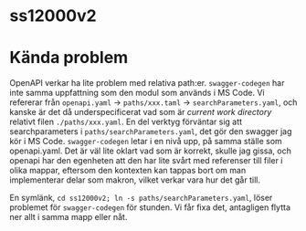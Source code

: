 # ss12000v2



# Kända problem

OpenAPI verkar ha lite problem med relativa path:er. `swagger-codegen` har inte samma uppfattning som den modul som används i MS Code. Vi refererar från `openapi.yaml` -> `paths/xxx.taml` -> `searchParameters.yaml`, och kanske är det då underspecificerat vad som är _current work directory_ relativt filen `./paths/xxx.yaml`. En del verktyg förväntar sig att searchparameters i `paths/searchParameters.yaml`, det gör den swagger jag kör i MS Code. `swagger-codegen` letar i en nivå upp, på samma ställe som openapi.yaml. Det är väl lite oklart vad som är korrekt, skulle jag gissa, och openapi har den egenheten att den har lite svårt med referenser till filer i olika mappar, eftersom den kontexten kan tappas bort  om man implementerar delar som makron, vilket verkar vara hur det går till.

En symlänk, `cd ss12000v2; ln -s paths/searchParameters.yaml`, löser problemet för `swagger-codegen` för stunden. Vi får fixa det, antagligen flytta ner allt i samma mapp  eller nåt.